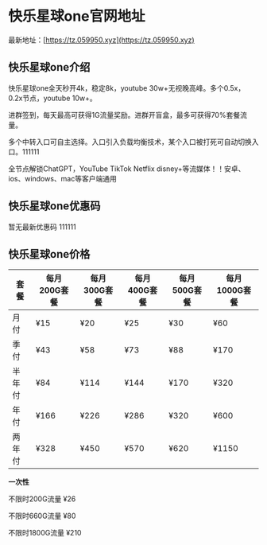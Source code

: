 # 快乐星球one官网地址

最新地址：[https://tz.059950.xyz](https://tz.059950.xyz)

## 快乐星球one介绍

快乐星球one全天秒开4k，稳定8k，youtube 30w+无视晚高峰。多个0.5x，0.2x节点，youtube 10w+。

进群签到，每天最高可获得1G流量奖励。进群开盲盒，最多可获得70%套餐流量。

多个中转入口可自主选择。入口引入负载均衡技术，某个入口被打死可自动切换入口。111111

全节点解锁ChatGPT，YouTube TikTok Netflix disney+等流媒体！！安卓、ios、windows、mac等客户端通用

## 快乐星球one优惠码

暂无最新优惠码
111111
## 快乐星球one价格

|套餐|每月200G套餐|每月300G套餐|每月400G套餐|每月500G套餐|每月1000G套餐|
|----|----|----|----|----|----|
|月付|¥15|¥20|¥25|¥30|¥60|
|季付|¥43|¥58|¥73|¥88|¥170|
|半年付|¥84|¥114|¥144|¥170|¥320|
|年付|¥166|¥226|¥286|¥320|¥600|
|两年付|¥328|¥450|¥570|¥620|¥1150|

**一次性**

不限时200G流量 ¥26

不限时660G流量 ¥80

不限时1800G流量 ¥210
